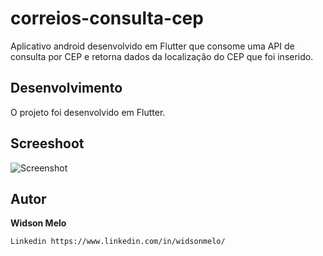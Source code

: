 # correios-consulta-cep
Aplicativo android desenvolvido em Flutter que consome uma API de consulta por CEP e retorna dados da localização do CEP que foi inserido.

## Desenvolvimento
O projeto foi desenvolvido em Flutter.

## Screeshoot
![Screenshot](screenshot.jpg)

## Autor
**Widson Melo**

```
Linkedin https://www.linkedin.com/in/widsonmelo/


